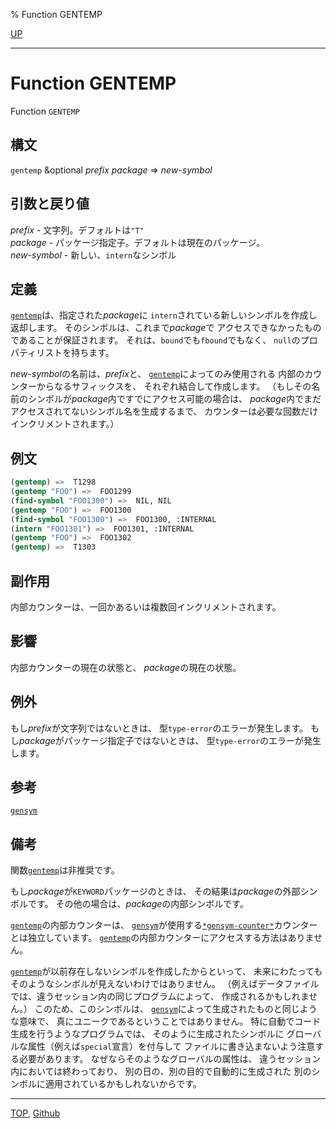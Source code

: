 % Function GENTEMP

[UP](10.2.html)  

---

# Function GENTEMP


Function `GENTEMP`


## 構文

`gentemp` &optional *prefix* *package* => *new-symbol*


## 引数と戻り値

*prefix* - 文字列。デフォルトは`"T"`  
*package* - パッケージ指定子。デフォルトは現在のパッケージ。  
*new-symbol* - 新しい、`intern`なシンボル


## 定義

[`gentemp`](10.2.gentemp.html)は、指定された*package*に
`intern`されている新しいシンボルを作成し返却します。
そのシンボルは、これまで*package*で
アクセスできなかったものであることが保証されます。
それは、`bound`でも`fbound`でもなく、
`null`のプロパティリストを持ちます。

*new-symbol*の名前は、*prefix*と、
[`gentemp`](10.2.gentemp.html)によってのみ使用される
内部のカウンターからなるサフィックスを、
それぞれ結合して作成します。
（もしその名前のシンボルが*package*内ですでにアクセス可能の場合は、
*package*内でまだアクセスされてないシンボル名を生成するまで、
カウンターは必要な回数だけインクリメントされます。）


## 例文

```lisp
(gentemp) =>  T1298
(gentemp "FOO") =>  FOO1299
(find-symbol "FOO1300") =>  NIL, NIL
(gentemp "FOO") =>  FOO1300
(find-symbol "FOO1300") =>  FOO1300, :INTERNAL
(intern "FOO1301") =>  FOO1301, :INTERNAL
(gentemp "FOO") =>  FOO1302
(gentemp) =>  T1303
```


## 副作用

内部カウンターは、一回かあるいは複数回インクリメントされます。


## 影響

内部カウンターの現在の状態と、
*package*の現在の状態。


## 例外

もし*prefix*が文字列ではないときは、
型`type-error`のエラーが発生します。
もし*package*がパッケージ指定子ではないときは、
型`type-error`のエラーが発生します。


## 参考

[`gensym`](10.2.gensym.html)


## 備考

関数[`gentemp`](10.2.gentemp.html)は非推奨です。

もし*package*が`KEYWORD`パッケージのときは、
その結果は*package*の外部シンボルです。
その他の場合は、*package*の内部シンボルです。

[`gentemp`](10.2.gentemp.html)の内部カウンターは、
[`gensym`](10.2.gensym.html)が使用する[`*gensym-counter*`](10.2.gensym-counter.html)カウンターとは独立しています。
[`gentemp`](10.2.gentemp.html)の内部カウンターにアクセスする方法はありません。

[`gentemp`](10.2.gentemp.html)が以前存在しないシンボルを作成したからといって、
未来にわたってもそのようなシンボルが見えないわけではありません。
（例えばデータファイルでは、違うセッション内の同じプログラムによって、
作成されるかもしれません。）
このため、このシンボルは、
[`gensym`](10.2.gensym.html)によって生成されたものと同じような意味で、
真にユニークであるということではありません。
特に自動でコード生成を行うようなプログラムでは、
そのように生成されたシンボルに
グローバルな属性（例えば`special`宣言）を付与して
ファイルに書き込まないよう注意する必要があります。
なぜならそのようなグローバルの属性は、
違うセッション内においては終わっており、
別の日の、別の目的で自動的に生成された
別のシンボルに適用されているかもしれないからです。


---
[TOP](index.html),  [Github](https://github.com/nptcl/npt-japanese)

